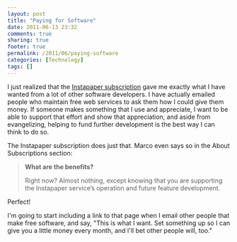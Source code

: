 ```yaml
---
layout: post
title: "Paying for Software"
date: 2011-06-13 23:32
comments: true
sharing: true
footer: true
permalink: /2011/06/paying-software
categories: [Technology]
tags: []
---
```

I just realized that the <a href="http://www.instapaper.com/subscription">Instapaper subscription</a> gave me exactly what I have wanted from a lot of other software developers. I have actually emailed people who maintain free web services to ask them how I could give them money. If someone makes something that I use and appreciate, I want to be able to support that effort and show that appreciation, and aside from evangelizing, helping to fund further development is the best way I can think to do so.

The Instapaper subscription does just that. Marco even says so in the About Subscriptions section:
<blockquote><strong>What are the benefits?</strong>
<p>Right now? Almost nothing, except knowing that you are supporting the Instapaper service’s operation and future feature development.</p>
</blockquote>

Perfect!

I'm going to start including a link to that page when I email other people that make free software, and say, "This is what I want. Set something up so I can give you a little money every month, and I'll bet other people will, too."